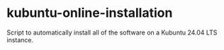 # kubuntu-online-installation
Script to automatically install all of the software on a Kubuntu 24.04 LTS instance.
